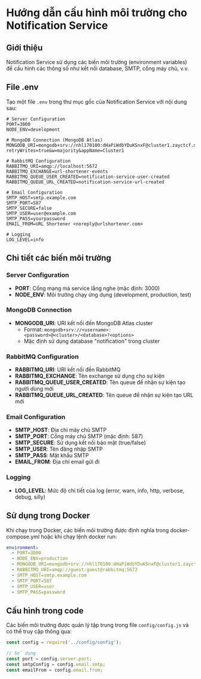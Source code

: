 # Hướng dẫn cấu hình môi trường cho Notification Service

## Giới thiệu
Notification Service sử dụng các biến môi trường (environment variables) để cấu hình các thông số như kết nối database, SMTP, cổng máy chủ, v.v.

## File .env
Tạo một file `.env` trong thư mục gốc của Notification Service với nội dung sau:

```
# Server Configuration
PORT=3000
NODE_ENV=development

# MongoDB Connection (MongoDB Atlas)
MONGODB_URI=mongodb+srv://nhl170100:dHaPiWdbYDuKSnxF@cluster1.zayctcf.mongodb.net/notification?retryWrites=true&w=majority&appName=Cluster1

# RabbitMQ Configuration
RABBITMQ_URI=amqp://localhost:5672
RABBITMQ_EXCHANGE=url-shortener-events
RABBITMQ_QUEUE_USER_CREATED=notification-service-user-created
RABBITMQ_QUEUE_URL_CREATED=notification-service-url-created

# Email Configuration
SMTP_HOST=smtp.example.com
SMTP_PORT=587
SMTP_SECURE=false
SMTP_USER=user@example.com
SMTP_PASS=yourpassword
EMAIL_FROM=URL Shortener <noreply@urlshortener.com>

# Logging
LOG_LEVEL=info
```

## Chi tiết các biến môi trường

### Server Configuration
- **PORT**: Cổng mạng mà service lắng nghe (mặc định: 3000)
- **NODE_ENV**: Môi trường chạy ứng dụng (development, production, test)

### MongoDB Connection
- **MONGODB_URI**: URI kết nối đến MongoDB Atlas cluster
  - Format: `mongodb+srv://<username>:<password>@<cluster>/<database>?<options>`
  - Mặc định sử dụng database "notification" trong cluster

### RabbitMQ Configuration
- **RABBITMQ_URI**: URI kết nối đến RabbitMQ
- **RABBITMQ_EXCHANGE**: Tên exchange sử dụng cho sự kiện
- **RABBITMQ_QUEUE_USER_CREATED**: Tên queue để nhận sự kiện tạo người dùng mới
- **RABBITMQ_QUEUE_URL_CREATED**: Tên queue để nhận sự kiện tạo URL mới

### Email Configuration
- **SMTP_HOST**: Địa chỉ máy chủ SMTP
- **SMTP_PORT**: Cổng máy chủ SMTP (mặc định: 587)
- **SMTP_SECURE**: Sử dụng kết nối bảo mật (true/false)
- **SMTP_USER**: Tên đăng nhập SMTP
- **SMTP_PASS**: Mật khẩu SMTP
- **EMAIL_FROM**: Địa chỉ email gửi đi

### Logging
- **LOG_LEVEL**: Mức độ chi tiết của log (error, warn, info, http, verbose, debug, silly)

## Sử dụng trong Docker

Khi chạy trong Docker, các biến môi trường được định nghĩa trong docker-compose.yml hoặc khi chạy lệnh docker run:

```yaml
environment:
  - PORT=3000
  - NODE_ENV=production
  - MONGODB_URI=mongodb+srv://nhl170100:dHaPiWdbYDuKSnxF@cluster1.zayctcf.mongodb.net/notification?retryWrites=true&w=majority&appName=Cluster1
  - RABBITMQ_URI=amqp://guest:guest@rabbitmq:5672
  - SMTP_HOST=smtp.example.com
  - SMTP_PORT=587
  - SMTP_USER=user
  - SMTP_PASS=password
```

## Cấu hình trong code

Các biến môi trường được quản lý tập trung trong file `config/config.js` và có thể truy cập thông qua:

```javascript
const config = require('../config/config');

// Sử dụng
const port = config.server.port;
const smtpConfig = config.email.smtp;
const emailFrom = config.email.from;
``` 